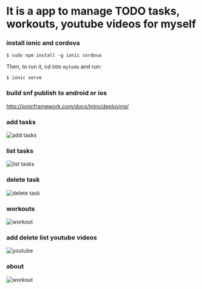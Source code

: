 # It is a app to manage TODO tasks, workouts, youtube videos for myself

### install ionic and cordova

```
$ sudo npm install -g ionic cordova
```

Then, to run it, cd into `mytodo` and run:

```
$ ionic serve
```

### build snf publish to android or ios
http://ionicframework.com/docs/intro/deploying/


### add tasks
![add tasks](image/addtask.png)


### list tasks
![list tasks](image/listtask.png)


### delete task
![delete task](image/deletetask.png)


###  workouts
![workout](image/workouts.png)

### add delete list youtube videos
![youtube](image/youtube.png)

###  about
![workout](image/about.png)

